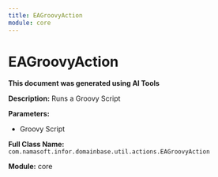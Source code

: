 ```yaml
---
title: EAGroovyAction
module: core
---
```



<div class='entity-flows'>

# EAGroovyAction

**This document was generated using AI Tools**

**Description:** Runs a Groovy Script

**Parameters:**
- Groovy Script

**Full Class Name:** `com.namasoft.infor.domainbase.util.actions.EAGroovyAction`

**Module:** core


</div>


